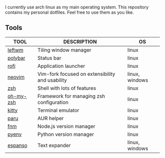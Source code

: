 I currently use arch linux as my main operating system. This repository contains my personal dotfiles. Feel free to use them as you like.

## Tools

| TOOL | DESCRIPTION | OS |
|------|-------------|----|
| [leftwm]() | Tiling window manager | linux |
| [polybar]() | Status bar | linux |
| [rofi]() | Application launcher | linux |
| [neovim](https://neovim.io) | Vim-fork focused on extensibility and usability | linux, windows |
| [zsh](https://www.zsh.org) | Shell with lots of features | linux |
| [oh-my-zsh](https://ohmyz.sh) | Framework for managing zsh configuration | linux |
| [kitty](https://sw.kovidgoyal.net/kitty) | Terminal emulator | linux |
| [paru]() | AUR helper | linux |
| [fnm]() | Node.js version manager | linux |
| [pyenv]() | Python version manager | linux |
| [espanso](https://espanso.org) | Text expander | linux, windows |
